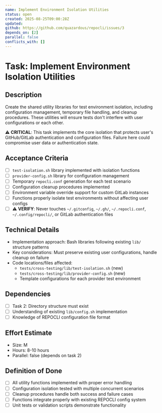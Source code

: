 ```yaml
---
name: Implement Environment Isolation Utilities
status: open
created: 2025-08-25T09:00:28Z
updated: 
github: https://github.com/quazardous/repocli/issues/3
depends_on: [2]
parallel: false
conflicts_with: []
---
```


# Task: Implement Environment Isolation Utilities

## Description
Create the shared utility libraries for test environment isolation, including configuration management, temporary file handling, and cleanup procedures. These utilities will ensure tests don't interfere with user configurations or each other.

⚠️ **CRITICAL**: This task implements the core isolation that protects user's GitHub/GitLab authentication and configuration files. Failure here could compromise user data or authentication state.

## Acceptance Criteria
- [ ] `test-isolation.sh` library implemented with isolation functions
- [ ] `provider-config.sh` library for configuration management
- [ ] Temporary `repocli.conf` generation for each test scenario
- [ ] Configuration cleanup procedures implemented
- [ ] Environment variable override support for custom GitLab instances
- [ ] Functions properly isolate test environments without affecting user configs
- [ ] ⚠️ **VERIFY**: Never touches `~/.gitconfig`, `~/.gh/`, `~/.repocli.conf`, `~/.config/repocli/`, or GitLab authentication files

## Technical Details
- Implementation approach: Bash libraries following existing `lib/` structure patterns
- Key considerations: Must preserve existing user configurations, handle cleanup on failure
- Code locations/files affected:
  - `tests/cross-testing/lib/test-isolation.sh` (new)
  - `tests/cross-testing/lib/provider-config.sh` (new)
  - Template configurations for each provider test environment

## Dependencies
- [ ] Task 2: Directory structure must exist
- [ ] Understanding of existing `lib/config.sh` implementation
- [ ] Knowledge of REPOCLI configuration file format

## Effort Estimate
- Size: M
- Hours: 8-10 hours
- Parallel: false (depends on task 2)

## Definition of Done
- [ ] All utility functions implemented with proper error handling
- [ ] Configuration isolation tested with multiple concurrent scenarios
- [ ] Cleanup procedures handle both success and failure cases
- [ ] Functions integrate properly with existing REPOCLI config system
- [ ] Unit tests or validation scripts demonstrate functionality
